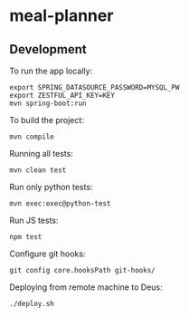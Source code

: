 # meal-planner

## Development

To run the app locally:

```
export SPRING_DATASOURCE_PASSWORD=MYSQL_PW
export ZESTFUL_API_KEY=KEY
mvn spring-boot:run
```

To build the project:

```
mvn compile
```

Running all tests:

```
mvn clean test
```

Run only python tests:

```
mvn exec:exec@python-test 
```

Run JS tests:

```
npm test
```

Configure git hooks:

```
git config core.hooksPath git-hooks/
```

Deploying from remote machine to Deus:

```
./deploy.sh
```
